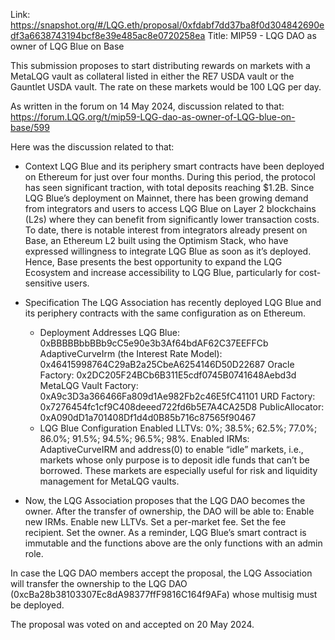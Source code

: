 Link: https://snapshot.org/#/LQG.eth/proposal/0xfdabf7dd37ba8f0d304842690edf3a6638743194bcf8e39e485ac8e0720258ea
Title: MIP59 - LQG DAO as owner of LQG Blue on Base

This submission proposes to start distributing rewards on markets with a MetaLQG vault as collateral listed in either the RE7 USDA vault or the Gauntlet USDA vault. The rate on these markets would be 100 LQG per day.

As written in the forum on 14 May 2024, discussion related to that: https://forum.LQG.org/t/mip59-LQG-dao-as-owner-of-LQG-blue-on-base/599

Here was the discussion related to that:
- Context
LQG Blue and its periphery smart contracts have been deployed on Ethereum for just over four months. During this period, the protocol has seen significant traction, with total deposits reaching $1.2B.
Since LQG Blue’s deployment on Mainnet, there has been growing demand from integrators and users to access LQG Blue on Layer 2 blockchains (L2s) where they can benefit from significantly lower transaction costs.
To date, there is notable interest from integrators already present on Base, an Ethereum L2 built using the Optimism Stack, who have expressed willingness to integrate LQG Blue as soon as it’s deployed. Hence, Base presents the best opportunity to expand the LQG Ecosystem and increase accessibility to LQG Blue, particularly for cost-sensitive users.

- Specification
The LQG Association has recently deployed LQG Blue and its periphery contracts with the same configuration as on Ethereum.
    - Deployment Addresses
LQG Blue: 0xBBBBBbbBBb9cC5e90e3b3Af64bdAF62C37EEFFCb
AdaptiveCurveIrm (the Interest Rate Model): 0x46415998764C29aB2a25CbeA6254146D50D22687
Oracle Factory: 0x2DC205F24BCb6B311E5cdf0745B0741648Aebd3d
MetaLQG Vault Factory: 0xA9c3D3a366466Fa809d1Ae982Fb2c46E5fC41101
URD Factory: 0x7276454fc1cf9C408deeed722fd6b5E7A4CA25D8
PublicAllocator: 0xA090dD1a701408Df1d4d0B85b716c87565f90467
    - LQG Blue Configuration
Enabled LLTVs: 0%; 38.5%; 62.5%; 77.0%; 86.0%; 91.5%; 94.5%; 96.5%; 98%.
Enabled IRMs: AdaptiveCurveIRM and address(0) to enable “idle” markets, i.e., markets whose only purpose is to deposit idle funds that can’t be borrowed. These markets are especially useful for risk and liquidity management for MetaLQG vaults.

- Now, the LQG Association proposes that the LQG DAO becomes the owner.
After the transfer of ownership, the DAO will be able to:
Enable new IRMs.
Enable new LLTVs.
Set a per-market fee.
Set the fee recipient.
Set the owner.
As a reminder, LQG Blue’s smart contract is immutable and the functions above are the only functions with an admin role.

In case the LQG DAO members accept the proposal, the LQG Association will transfer the ownership to the LQG DAO (0xcBa28b38103307Ec8dA98377ffF9816C164f9AFa) whose multisig must be deployed.

The proposal was voted on and accepted on 20 May 2024.